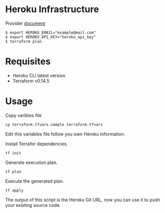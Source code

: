 # Heroku Infrastructure 

Provider [document](https://registry.terraform.io/providers/heroku/heroku/latest/docs)

```
$ export HEROKU_EMAIL="example@mail.com"
$ export HEROKU_API_KEY="heroku_api_key"
$ terraform plan

```

# Requisites
- Heroku CLI latest version
- Terraform v0.14.5 


# Usage

Copy varibles file

```
cp terraform.tfvars.sample terraform.tfvars
```
Edit this variables file follow you own Heroku information.

Install Terrafor dependencies.

```
tf init
```

Generate execution plan.

```
tf plan
```

Execute the generated plan.

```
tf apply
```

The output of this script is the Heroku Git URL, now you can use it to push your existing source code.